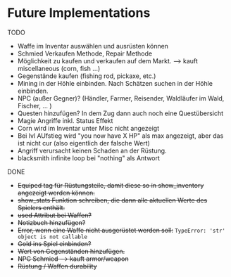 # Future Implementations
TODO
- Waffe im Inventar auswählen und ausrüsten können
- Schmied Verkaufen Methode, Repair Methode
- Möglichkeit zu kaufen und verkaufen auf dem Markt. --> kauft miscellaneous (corn, fish ...)
- Gegenstände kaufen (fishing rod, pickaxe, etc.)
- Mining in der Höhle einbinden. Nach Schätzen suchen in der Höhle einbinden.
- NPC (außer Gegner)? (Händler, Farmer, Reisender, Waldläufer im Wald, Fischer, ... )
- Questen hinzufügen? In dem Zug dann auch noch eine Questübersicht
- Magie Angriffe inkl. Status Effekt
- Corn wird im Inventar unter Misc nicht angezeigt
- Bei lvl AUfstieg wird "you now have X HP" als max angezeigt, aber das ist nicht cur (also eigentlich der falsche Wert)
- Angriff verursacht keinen Schaden an der Rüstung.
- blacksmith infinite loop bei "nothing" als Antwort


DONE
- ~~Equiped tag für Rüstungsteile, damit diese so in show_inventory angezeigt werden können.~~
- ~~show_stats Funktion schreiben, die dann alle aktuellen Werte des Spielers enthält.~~
- ~~used Attribut bei Waffen?~~
- ~~Notizbuch hinzufügen?~~
- ~~Error, wenn eine Waffe nicht ausgerüstet werden soll:~~ `TypeError: 'str' object is not callable`
- ~~Gold ins Spiel einbinden?~~ 
- ~~Wert von Gegenständen hinzufügen.~~
- ~~NPC Schmied --> kauft armor/weapon~~
- ~~Rüstung / Waffen durability~~
